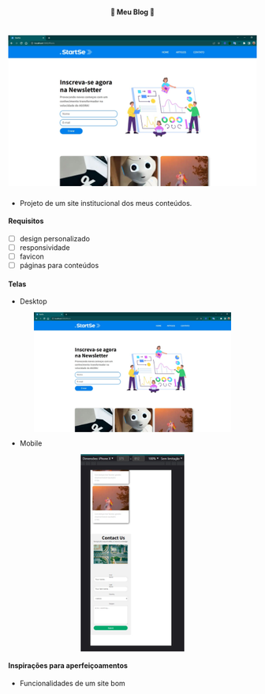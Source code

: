 <h4 align="center"> 
	🚧 Meu Blog 🚀
</h4>

<h1 align="center">
    <img alt="Blog" title="#Blog" src="./.github/desktop-1.jpg" />
</h1>

- Projeto de um site institucional dos meus conteúdos.

#### Requisitos

- [ ] design personalizado
- [ ] responsividade
- [ ] favicon
- [ ] páginas para conteúdos

#### Telas

- Desktop

<p align="center" style="display: flex; align-items: flex-start; justify-content: center;">
    <img alt="Blog" title="#Blog" src="./.github/desktop-1.jpg" width="400px"/>
</p>

- Mobile

<p align="center" style="display: flex; align-items: flex-start; justify-content: center;">
    <img alt="Blog" title="#Blog" src="./.github/mobile-1.jpg" height="400px"/>
</p>

#### Inspirações para aperfeiçoamentos  

- Funcionalidades de um site bom